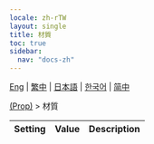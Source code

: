 ```yaml
---
locale: zh-rTW
layout: single
title: 材質
toc: true
sidebar:
  nav: "docs-zh"
---
```

[Eng](/dancexr/menu/2025.4/prop/materials) | [繁中](/tw/dancexr/menu/2025.4/prop/materials) | [日本語](/jp/dancexr/menu/2025.4/prop/materials) | [한국어](/kr/dancexr/menu/2025.4/prop/materials) | [简中](/zh/dancexr/menu/2025.4/prop/materials)

[(Prop)](../menu#(Prop)) > 材質



| Setting | Value | Description |
| :--- | --- | :--- |
